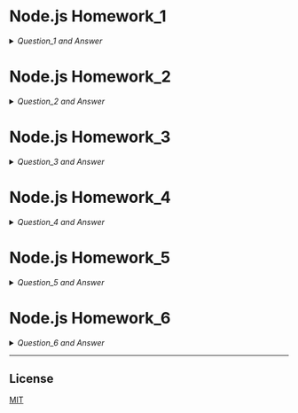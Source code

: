 # Node.js Homework_1

<details close>
<summary><i>Question_1 and Answer</i></summary> </br>

Hepimizin Matematik derslerinden bildiği üzere Dairenin Alanı = π x r2 şeklinde hesaplanır. Node.JS Javascript çalışma ortamında yarıçap değerini konsoldan parametre olarak girerek alanı bulmaya çalışacağız.
Konsol çıktısı: Yarıçapı (Yarıçap) olan dairenin alanı: (Alan) şeklinde olmalıdır.

```javascript
const arguments = process.argv;
arguments[2]*=1;

function zone(r){
    pi = 3;
    return pi*(r**2)
}
zone = zone(arguments[2]);

console.log("Yarıçapı",arguments[2], "olan dairenin alanı :" , zone);

```

![](https://github.com/MehmetMaytahan/Kodluyoruz_NodeJs_Repo/blob/main/question_1.png)

</details>

# Node.js Homework_2

<details close>
<summary> <i>Question_2 and Answer</i> </summary> </br>

Blog oluşturmaya hazır mısınız? Konsol ekranında postlarımızı sıralayalım, sonrasında yeni bir post oluşturalım ve yeni post ile birlikte postlarımızı tekrar sıralayalım.

```js
const posts = [
  { title: "Post One", body: "This is post one" },
  { title: "Post Two", body: "This is post two" },
  { title: "Post Three", body: "This is post three" }
];

const listPosts = () => {
  posts.map(p => {
    console.log(p.title);
  });
};

const addPost = (newPost, callback) => {
  posts.push(newPost);
  callback();
};

addPost({ title: "Post Four", body: "This is post four" }, listPosts);


```

![](https://github.com/MehmetMaytahan/Kodluyoruz_NodeJs_Repo/blob/main/question_2.png)

</details>

# Node.js Homework_3

<details close>

  <summary><i>Question_3 and Answer</i></summary> </br>
  
  1. Daire alan : circleArea ve daire çevre : circleCircumference fonksiyonları içeren ve consola sonuçları
  yazdıran circle.js dosyası oluşturunuz.
  2. Module.exports yöntemi ile fonksiyonları oluştururken export ediniz.
  3. require ve object destructing kullanarak index.js dosyasında yarıçap (r) 5 olacak şekilde ekran çıktısını alınız.

  ```js
  // circle.js
  
  const circleArea = r => {
    return Math.PI *r* r;
  };

  const circleCircumference = r => {
    return 2 *Math.PI* r;
  };

  module.exports = {
    circleArea,
    circleCircumference
  };

  ```

  ```js
  // index.js
  
  const { circleArea, circleCircumference } = require("./circleModule/circle");

  console.log(`Circle area: ${circleArea(5)}`);
  console.log(`Circle Circumference: ${circleCircumference(5)}`);
  ```

  ![](https://github.com/MehmetMaytahan/Kodluyoruz_NodeJs_Repo/blob/main/question_3.png)


</details>

# Node.js Homework_4

<details close>
  <summary><i>Question_4 and Answer</i></summary> </br>

  Node.js FS Modülü kullanarak CRUD işlemleri yapacağız.

  1. employees.json dosyası oluşturalım ve içerisine {"name": "Employee 1 Name", "salary": 2000} verisini ekleyelim. (CREATE)
  2. Bu veriyi okuyalım. (READ)
  3. Bu veriyi güncelleyelim. (UPDATE)
  4. Dosyayı silelim. (DELETE)

```js
import { readFile, writeFile, rm } from "fs";

const file = "employees.json";
const data = `{"name": "Employee 1 Name", "salary": 2000}`;
const updateData = `{"name": "Employee 2 Name", "salary": 5000}`;
const format = "utf-8";

// DOSYA YAZMA
const _writeFile = () => {
  writeFile(file, data, format, err => {
    if (err) throw err;
    console.log("Dosya yazma islemi basarili: ", JSON.parse(data));
  });
};

// DOSYA OKUMA
const _readFile = () => {
  readFile(file, format, (err, data) => {
    if (err) throw err;
    console.log("Dosya okuma islemi basarili: ", JSON.parse(data));
  });
};

// DOSYA GUNCELLEME
const _updateFile = () => {
  writeFile(file, updateData, format, err => {
    if (err) throw err;
    console.log("Dosya guncelleme islemi basarili: ", JSON.parse(updateData));
  });
};

// DOSYA SILME
const _deleteFile = () => {
  rm(file, { recursive: true }, err => {
    if (err) throw err;
    console.log("Dosya silme islemi basarili: ", "employees.json");
  });
};

const operations = [_writeFile, _readFile, _updateFile, _deleteFile];
operations.map(operation => operation());
```

![](https://github.com/MehmetMaytahan/Kodluyoruz_NodeJs_Repo/blob/main/question_4.png)

</details>

# Node.js Homework_5

<details close>
  <summary><i>Question_5 and Answer</i></summary> </br>

  Kendi bilgisayarımızda aşağıdaki özellikleri kullanarak sunucumuzu yazalım.

  1. createServer metodunu kullanacağız.
  2. index, hakkimda ve iletisim sayfaları oluşturalım.
  3. Sayfalara içerik olarak xxx sayfasına hoşgeldiniz şeklinde başlıkları yazdıralım.
  4. port numarası olarak 5000'i kullanalım.

```js
import http from "http";
const { createServer } = http;
const PORT = 5000;

const server = createServer((req, res) => {
  const url = req.url;

  switch (url) {
    case "/":
      {
        res.writeHead(200, { "Content-Type": "text/html" });
        res.write(`<h2>Ana Sayfaya Hosgeldiniz.!<h2>`);
      }
      break;
    case "/about":
      {
        res.writeHead(200, { "Content-Type": "text/html" });
        res.write(`<h2>Hakkimizda Sayfasina Hosgeldiniz.!<h2>`);
      }
      break;
    case "/contact":
      {
        res.writeHead(200, { "Content-Type": "text/html" });
        res.write(`<h2>Iletisim Sayfasina Hosgeldiniz.!<h2>`);
      }
      break;
    default: {
      res.writeHead(404, { "Content-Type": "text/html" });
      res.write(`<h2>404 Sayfa Bulunamadi.!<h2>`);
    }
  }
  res.end();
});

server.listen(PORT, () => {
  console.log(`Sunucu ${PORT} portunda baslatildi`);
});
```
</details>

# Node.js Homework_6

<details close>
  <summary><i>Question_6 and Answer</i></summary> </br>
    
  Öncelikle şunu belirteyim. Koa.js hakkında konuşmadığımızı biliyorum ve bu ödev ilk aşamada bizi zorlayacak. Buradaki amacım yeni bir teknolojiye başlama cesareti oluşturmak ve hata yapma özgürlüğümüz olduğunu göstermek.

  1. koa paketini indirelim.
  2. index, hakkimda ve iletisim sayfaları oluşturalım.
  3. Sayfalara içerik olarak xxx sayfasına hoşgeldiniz şeklinde h1 başlıkları yazdıralım.
  4. port numarası olarak 3000'i kullanalım.


    1. Yontem

```js
const Koa = require("koa");
const app = new Koa();
const PORT = 3000;

app.use(async ctx => {
  const path = ctx.path;

  switch (path) {
    case "/":
      ctx.type = "text/html";
      ctx.body = "<h1>Home Page</h1>";
      break;
    case "/about":
      ctx.type = "text/html";
      ctx.body = "<h1>About Page</h1>";
      break;
    case "/contact":
      ctx.type = "text/html";
      ctx.body = "<h1>Contact Page</h1>";
      break;
    default:
      ctx.type = "text/html";
      ctx.body = "<h1>404 Not Found</h1>";
      break;
  }
});

app.listen(PORT, () => {
  console.log("Server is running on port: " + PORT);
});
```
    2. Yontem

```js
const Koa = require("koa");
const Router = require("koa-router");
const app = new Koa();
const router = new Router();
const PORT = 3000;

router.get("/", ctx => {
  ctx.type = "text/html";
  ctx.body = "<h1>Home Page</h1>";
});

router.get("/about", ctx => {
  ctx.type = "text/html";
  ctx.body = "<h1>About Page</h1>";
});

router.get("/contact", ctx => {
  ctx.type = "text/html";
  ctx.body = "<h1>Contact Page</h1>";
});

app.use(router.routes()).use(router.allowedMethods());

app.listen(PORT, () => {
  console.log("Server is running on port: " + PORT);
});
```

</details>

***

## License

[MIT](https://choosealicense.com/licenses/mit/)
